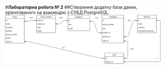 #__Лабораторна робота № 2__
##Створення додатку бази даних, орієнтованого на взаємодію з СУБД PostgreSQL
![Структура бази даних](structure.png)
